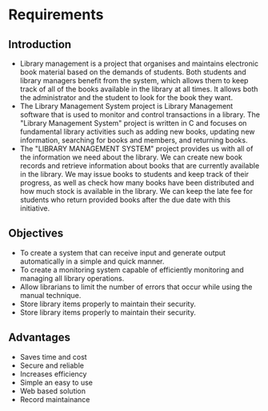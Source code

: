 # Requirements
## Introduction
* Library management is a project that organises and maintains electronic book material based on the demands of students. Both students and library managers benefit from the system, which allows them to keep track of all of the books available in the library at all times. It allows both the administrator and the student to look for the book they want.
* The Library Management System project is Library Management software that is used to monitor and control transactions in a library. The "Library Management System" project is written in C and focuses on fundamental library activities such as adding new books, updating new information, searching for books and members, and returning books.
* The "LIBRARY MANAGEMENT SYSTEM" project provides us with all of the information we need about the library. We can create new book records and retrieve information about books that are currently available in the library. We may issue books to students and keep track of their progress, as well as check how many books have been distributed and how much stock is available in the library. We can keep the late fee for students who return provided books after the due date with this initiative.
## Objectives
* To create a system that can receive input and generate output automatically in a simple and quick manner.
* To create a monitoring system capable of efficiently monitoring and managing all library operations.
* Allow librarians to limit the number of errors that occur while using the manual technique.
* Store library items properly to maintain their security.
* Store library items properly to maintain their security.
## Advantages
* Saves time and cost
* Secure and reliable
* Increases efficiency
* Simple an easy to use
* Web based solution
* Record maintainance
